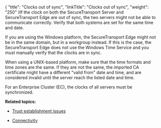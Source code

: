 {
    "title": "Clocks out of sync",
    "linkTitle": "Clocks out of sync",
    "weight": "250"
}If the clock on both the SecureTransport Server and SecureTransport Edge are out of sync, the two servers might not be able to communicate correctly. Verify that both systems are set for the same time and date.

If you are using the Windows platform, the SecureTransport Edge might not be in the same domain, but in a workgroup instead. If this is the case, the SecureTransport Edge does not use the Windows Time Service and you must manually verify that the clocks are in sync.

When using a UNIX-based platform, make sure that the time formats and time zones are the same. If they are not the same, the imported CA certificate might have a different "valid from" date and time, and are considered invalid until the server reach the listed date and time.

For an Enterprise Cluster (EC), the clocks of all servers must be synchronized.

**Related topics:**

-   [Trust establishment issues](../c_st_trust_establishment_issues)
-   [Connectivity](../c_st_connectivity)
